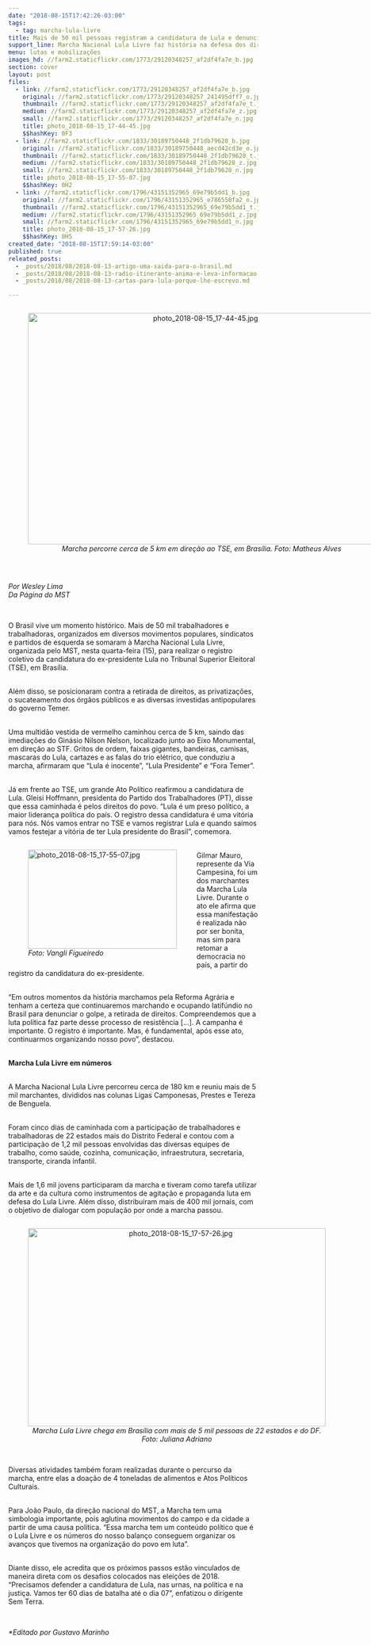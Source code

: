 ```yaml
---
date: "2018-08-15T17:42:26-03:00"
tags:
  - tag: marcha-lula-livre
title: Mais de 50 mil pessoas registram a candidatura de Lula e denunciam a retirada de direitos
support_line: Marcha Nacional Lula Livre faz história na defesa dos direitos do povo
menu: lutas e mobilizações
images_hd: //farm2.staticflickr.com/1773/29120348257_af2df4fa7e_b.jpg
section: cover
layout: post
files:
  - link: //farm2.staticflickr.com/1773/29120348257_af2df4fa7e_b.jpg
    original: //farm2.staticflickr.com/1773/29120348257_241495dff7_o.jpg
    thumbnail: //farm2.staticflickr.com/1773/29120348257_af2df4fa7e_t.jpg
    medium: //farm2.staticflickr.com/1773/29120348257_af2df4fa7e_z.jpg
    small: //farm2.staticflickr.com/1773/29120348257_af2df4fa7e_n.jpg
    title: photo_2018-08-15_17-44-45.jpg
    $$hashKey: 0F3
  - link: //farm2.staticflickr.com/1833/30189750448_2f1db79628_b.jpg
    original: //farm2.staticflickr.com/1833/30189750448_aecd42cd3e_o.jpg
    thumbnail: //farm2.staticflickr.com/1833/30189750448_2f1db79628_t.jpg
    medium: //farm2.staticflickr.com/1833/30189750448_2f1db79628_z.jpg
    small: //farm2.staticflickr.com/1833/30189750448_2f1db79628_n.jpg
    title: photo_2018-08-15_17-55-07.jpg
    $$hashKey: 0H2
  - link: //farm2.staticflickr.com/1796/43151352965_69e79b5dd1_b.jpg
    original: //farm2.staticflickr.com/1796/43151352965_e786550fa2_o.jpg
    thumbnail: //farm2.staticflickr.com/1796/43151352965_69e79b5dd1_t.jpg
    medium: //farm2.staticflickr.com/1796/43151352965_69e79b5dd1_z.jpg
    small: //farm2.staticflickr.com/1796/43151352965_69e79b5dd1_n.jpg
    title: photo_2018-08-15_17-57-26.jpg
    $$hashKey: 0H5
created_date: "2018-08-15T17:59:14-03:00"
published: true
releated_posts:
  - _posts/2018/08/2018-08-13-artigo-uma-saida-para-o-brasil.md
  - _posts/2018/08/2018-08-13-radio-itinerante-anima-e-leva-informacao-a-marcha-nacional-lula-livre.md
  - _posts/2018/08/2018-08-13-cartas-para-lula-porque-lhe-escrevo.md

---
```

<div style="text-align:center">
<figure class="image" style="display:inline-block"><img alt="photo_2018-08-15_17-44-45.jpg" height="467" src="//farm2.staticflickr.com/1773/29120348257_af2df4fa7e_b.jpg" width="700" />
<figcaption><em>Marcha percorre cerca de 5 km em dire&ccedil;&atilde;o ao TSE, em Bras&iacute;lia. Foto: Matheus Alves</em></figcaption>
</figure>
</div>

<p>&nbsp;</p>

<p><em>Por Wesley Lima<br />
Da P&aacute;gina do MST</em></p>

<p>&nbsp;</p>

<p>O Brasil vive um momento hist&oacute;rico. Mais de 50 mil trabalhadores e trabalhadoras, organizados em diversos movimentos populares, sindicatos e partidos de esquerda se somaram &agrave; Marcha Nacional Lula Livre, organizada pelo MST, nesta quarta-feira (15), para realizar o registro coletivo da candidatura do ex-presidente Lula no Tribunal Superior Eleitoral (TSE), em Bras&iacute;lia.</p>

<p><br />
Al&eacute;m disso, se posicionaram contra a retirada de direitos, as privatiza&ccedil;&otilde;es, o sucateamento dos &oacute;rg&atilde;os p&uacute;blicos e as diversas investidas antipopulares do governo Temer.&nbsp;</p>

<p><br />
Uma multid&atilde;o vestida de vermelho caminhou cerca de 5 km, saindo das imedia&ccedil;&otilde;es do Gin&aacute;sio Nilson Nelson, localizado junto ao Eixo Monumental, em dire&ccedil;&atilde;o ao STF. Gritos de ordem, faixas gigantes, bandeiras, camisas, mascaras do Lula, cartazes e as falas do trio el&eacute;trico, que conduziu a marcha, afirmaram que &ldquo;Lula &eacute; inocente&rdquo;, &ldquo;Lula Presidente&rdquo; e &ldquo;Fora Temer&rdquo;.</p>

<p><br />
J&aacute; em frente ao TSE, um grande Ato Pol&iacute;tico reafirmou a candidatura de Lula. Gleisi Hoffmann, presidenta do Partido dos Trabalhadores (PT), disse que essa caminhada &eacute; pelos direitos do povo. &ldquo;Lula &eacute; um preso pol&iacute;tico, a maior lideran&ccedil;a pol&iacute;tica do pa&iacute;s. O registro dessa candidatura &eacute; uma vit&oacute;ria para n&oacute;s. N&oacute;s vamos entrar no TSE e vamos registrar Lula e quando sa&iacute;mos vamos festejar a vit&oacute;ria de ter Lula presidente do Brasil&rdquo;, comemora.&nbsp;</p>

<figure class="image" style="float:left"><img alt="photo_2018-08-15_17-55-07.jpg" height="200" src="//farm2.staticflickr.com/1833/30189750448_2f1db79628_b.jpg" width="300" />
<figcaption><em>Foto: Vangli Figueiredo</em></figcaption>
</figure>

<p><br />
Gilmar Mauro, represente da Via Campesina, foi um dos marchantes da Marcha Lula Livre. Durante o ato ele afirma que essa manifesta&ccedil;&atilde;o &eacute; realizada n&atilde;o por ser bonita, mas sim para retomar a democracia no pa&iacute;s, a partir do registro da candidatura do ex-presidente.&nbsp;</p>

<p><br />
&ldquo;Em outros momentos da hist&oacute;ria marchamos pela Reforma Agr&aacute;ria e tenham a certeza que continuaremos marchando e ocupando latif&uacute;ndio no Brasil para denunciar o golpe, a retirada de direitos. Compreendemos que a luta pol&iacute;tica faz parte desse processo de resist&ecirc;ncia [...]. A campanha &eacute; importante. O registro &eacute; importante. Mas, &eacute; fundamental, ap&oacute;s esse ato, continuarmos organizando nosso povo&rdquo;, destacou.</p>

<p><br />
<strong>Marcha Lula Livre em n&uacute;meros</strong></p>

<p><br />
A Marcha Nacional Lula Livre percorreu cerca de 180 km e reuniu mais de 5 mil marchantes, divididos nas colunas Ligas Camponesas, Prestes e Tereza de Benguela.</p>

<p><br />
Foram cinco dias de caminhada com a participa&ccedil;&atilde;o de trabalhadores e trabalhadoras&nbsp;de 22 estados mais do Distrito Federal e contou com a participa&ccedil;&atilde;o de 1,2 mil pessoas envolvidas das diversas equipes de trabalho, como sa&uacute;de, cozinha, comunica&ccedil;&atilde;o, infraestrutura, secretaria, transporte, ciranda infantil.&nbsp;</p>

<p><br />
Mais de 1,6 mil jovens participaram da marcha e tiveram como tarefa utilizar da arte e da cultura como instrumentos de agita&ccedil;&atilde;o e propaganda luta em defesa do Lula Livre. Al&eacute;m disso, distribu&iacute;ram mais de 400 mil jornais, com o objetivo de dialogar com popula&ccedil;&atilde;o por onde a marcha passou.</p>

<div style="text-align:center">
<figure class="image" style="display:inline-block"><img alt="photo_2018-08-15_17-57-26.jpg" height="400" src="//farm2.staticflickr.com/1796/43151352965_69e79b5dd1_b.jpg" width="600" />
<figcaption><em>Marcha Lula Livre chega em Bras&iacute;lia com mais de 5 mil pessoas de 22 estados e do DF.<br />
Foto: Juliana Adriano</em></figcaption>
</figure>
</div>

<p><br />
Diversas atividades tamb&eacute;m foram realizadas durante o percurso da marcha, entre elas a doa&ccedil;&atilde;o de 4 toneladas de alimentos e Atos Pol&iacute;ticos Culturais.</p>

<p><br />
Para Jo&atilde;o Paulo, da dire&ccedil;&atilde;o nacional do MST, a Marcha tem uma simbologia importante, pois aglutina movimentos do campo e da cidade a partir de uma causa pol&iacute;tica. &ldquo;Essa marcha tem um conte&uacute;do pol&iacute;tico que &eacute; o Lula Livre e os n&uacute;meros do nosso balan&ccedil;o conseguem organizar os avan&ccedil;os que tivemos na organiza&ccedil;&atilde;o do povo em luta&rdquo;.</p>

<p><br />
Diante disso, ele acredita que os pr&oacute;ximos passos est&atilde;o vinculados de maneira direta com os desafios colocados nas elei&ccedil;&otilde;es de 2018. &ldquo;Precisamos defender a candidatura de Lula, nas urnas, na pol&iacute;tica e na justi&ccedil;a. Vamos ter 60 dias de batalha at&eacute; o dia 07&rdquo;, enfatizou o dirigente Sem Terra.</p>

<p>&nbsp;</p>

<p><em>*Editado por Gustavo Marinho</em></p>

<p>&nbsp;</p>
